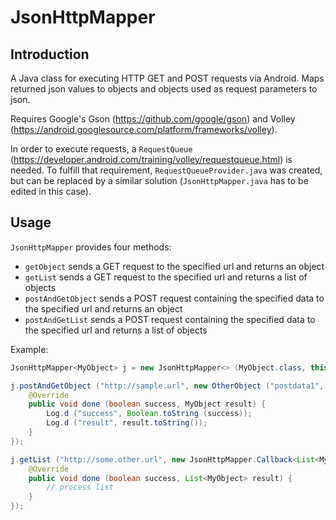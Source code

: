 # JsonHttpMapper

## Introduction

A Java class for executing HTTP GET and POST requests via Android.
Maps returned json values to objects and objects used as request parameters to json.

Requires Google's Gson (https://github.com/google/gson) and Volley (https://android.googlesource.com/platform/frameworks/volley).

In order to execute requests, a `RequestQueue` (https://developer.android.com/training/volley/requestqueue.html) is needed. To fulfill that requirement, `RequestQueueProvider.java` was created, but can be replaced by a similar solution (`JsonHttpMapper.java` has to be edited in this case).

## Usage

`JsonHttpMapper` provides four methods:
- `getObject` sends a GET request to the specified url and returns an object
- `getList` sends a GET request to the specified url and returns a list of objects
- `postAndGetObject` sends a POST request containing the specified data to the specified url and returns an object
- `postAndGetList` sends a POST request containing the specified data to the specified url and returns a list of objects

Example:

```java
JsonHttpMapper<MyObject> j = new JsonHttpMapper<> (MyObject.class, this);

j.postAndGetObject ("http://sample.url", new OtherObject ("postdata1", "postdata2"), new JsonHttpMapper.Callback<MyObject> () {
	@Override
	public void done (boolean success, MyObject result) {
		Log.d ("success", Boolean.toString (success));
		Log.d ("result", result.toString());
	}
});

j.getList ("http://some.other.url", new JsonHttpMapper.Callback<List<MyObject>> () {
	@Override
	public void done (boolean success, List<MyObject> result) {
		// process list
	}
});
```
